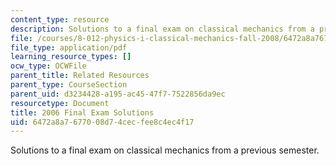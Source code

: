 ```yaml
---
content_type: resource
description: Solutions to a final exam on classical mechanics from a previous semester.
file: /courses/8-012-physics-i-classical-mechanics-fall-2008/6472a8a7677008d74cecfee8c4ec4f17_2006_final_sol.pdf
file_type: application/pdf
learning_resource_types: []
ocw_type: OCWFile
parent_title: Related Resources
parent_type: CourseSection
parent_uid: d3234428-a195-ac45-47f7-7522856da9ec
resourcetype: Document
title: 2006 Final Exam Solutions
uid: 6472a8a7-6770-08d7-4cec-fee8c4ec4f17
---
```

Solutions to a final exam on classical mechanics from a previous semester.